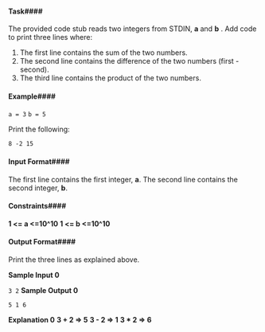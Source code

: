 #### Task#### 
The provided code stub reads two integers from STDIN,  __a__ and __b__ . Add code to print three lines where:

1. The first line contains the sum of the two numbers.
2. The second line contains the difference of the two numbers (first - second).
3. The third line contains the product of the two numbers.
#### Example#### 
`a = 3`
`b = 5`

Print the following:

`
8
-2
15
`
#### Input Format#### 

The first line contains the first integer, __a__.
The second line contains the second integer, __b__.

#### Constraints#### 
__1 <= a <=10^10__
__1 <= b <=10^10__

#### Output Format#### 

Print the three lines as explained above.

__Sample Input 0__

`
3
2
`
__Sample Output 0__

`
5
1
6
`

__Explanation 0__
__3 + 2 => 5__
__3 - 2 => 1__
__3 * 2 => 6__

